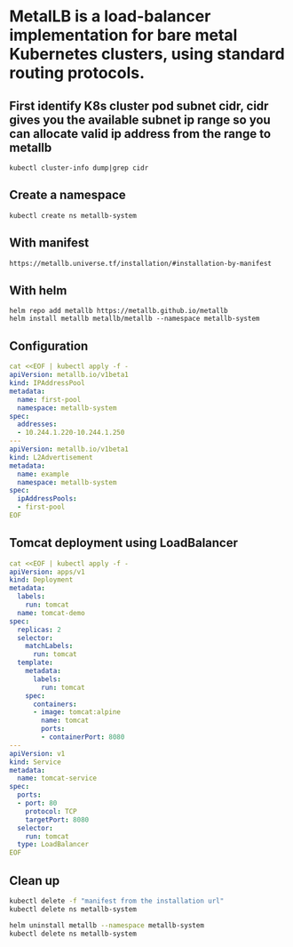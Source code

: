 # MetalLB is a load-balancer implementation for bare metal Kubernetes clusters, using standard routing protocols.

## First identify K8s cluster pod subnet cidr, cidr gives you the available subnet ip range so you can allocate valid ip address from the range to metallb
```kubectl cluster-info dump|grep cidr```
## Create a namespace
```kubectl create ns metallb-system```
## With manifest
```https://metallb.universe.tf/installation/#installation-by-manifest```
## With helm
```
helm repo add metallb https://metallb.github.io/metallb
helm install metallb metallb/metallb --namespace metallb-system
```
## Configuration
```yaml
cat <<EOF | kubectl apply -f -
apiVersion: metallb.io/v1beta1
kind: IPAddressPool
metadata:
  name: first-pool
  namespace: metallb-system
spec:
  addresses:
  - 10.244.1.220-10.244.1.250
---
apiVersion: metallb.io/v1beta1
kind: L2Advertisement
metadata:
  name: example
  namespace: metallb-system
spec:
  ipAddressPools:
  - first-pool
EOF
```
## Tomcat deployment using LoadBalancer
```yaml
cat <<EOF | kubectl apply -f -
apiVersion: apps/v1
kind: Deployment
metadata:
  labels:
    run: tomcat
  name: tomcat-demo
spec:
  replicas: 2
  selector:
    matchLabels:
      run: tomcat
  template:
    metadata:
      labels:
        run: tomcat
    spec:
      containers:
      - image: tomcat:alpine
        name: tomcat
        ports:
        - containerPort: 8080
---
apiVersion: v1
kind: Service
metadata:
  name: tomcat-service
spec:
  ports:
  - port: 80
    protocol: TCP
    targetPort: 8080
  selector:
    run: tomcat
  type: LoadBalancer
EOF
```

## Clean up
```bash
kubectl delete -f "manifest from the installation url"
kubectl delete ns metallb-system
```
```bash
helm uninstall metallb --namespace metallb-system
kubectl delete ns metallb-system
```
